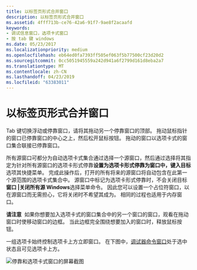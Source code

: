 ```yaml
---
title: 以标签页形式合并窗口
description: 以标签页形式合并窗口
ms.assetid: 4fff713b-ce76-42a6-91f7-9ae8f2acaafd
keywords:
- 调试信息窗口，选项卡式窗口
- 按 tab 键 windows
ms.date: 05/23/2017
ms.localizationpriority: medium
ms.openlocfilehash: eb64ed0fa7393ff505ef063f5b77500cf23d20d2
ms.sourcegitcommit: 0cc5051945559a242d941a6f2799d161d8eba2a7
ms.translationtype: MT
ms.contentlocale: zh-CN
ms.lasthandoff: 04/23/2019
ms.locfileid: "63383011"
---
```

# <a name="tabbing-a-window"></a>以标签页形式合并窗口


Tab 键切换浮动或停靠窗口，请将其拖动另一个停靠窗口的顶部。 拖动鼠标指针的窗口已停靠窗口的中心之上，然后松开鼠标按钮。 拖动的窗口以选项卡式的窗口集合联接已停靠窗口。

所有源窗口可都分为自动选项卡式集合通过选择一个源窗口，然后通过选择将其指定为针对所有源窗口的选项卡形式停靠**设置为选项卡形式停靠为窗口中，键入目标**选项其快捷菜单。 完成此操作后，打开的所有将来的源窗口将自动包含在此第一个源范围的选项卡式集合中。 源窗口中标记为选项卡形式停靠时，不会关闭目标**窗口 |关闭所有源 Windows**选择菜单命令。 因此您可以设置一个占位符窗口，以在源窗口而无需担心，它将关闭时不希望其成为。 相同的过程也适用于内存窗口。

**请注意**  如果你想要加入选项卡式的窗口集合中的另一个窗口的窗口，观看在拖动窗口时使移动窗口的边框。 当此边框完全围绕想要加入的窗口时，释放鼠标按钮。

 

一组选项卡始终控制选项卡上方立即窗口。 在下图中，[调试器命令窗口](debugger-command-window.md)处于选中状态且可见选项卡上方。

![停靠和选项卡式窗口的屏幕截图](images/windock.png)

 

 





